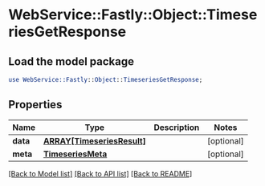 # WebService::Fastly::Object::TimeseriesGetResponse

## Load the model package
```perl
use WebService::Fastly::Object::TimeseriesGetResponse;
```

## Properties
Name | Type | Description | Notes
------------ | ------------- | ------------- | -------------
**data** | [**ARRAY[TimeseriesResult]**](TimeseriesResult.md) |  | [optional] 
**meta** | [**TimeseriesMeta**](TimeseriesMeta.md) |  | [optional] 

[[Back to Model list]](../README.md#documentation-for-models) [[Back to API list]](../README.md#documentation-for-api-endpoints) [[Back to README]](../README.md)


